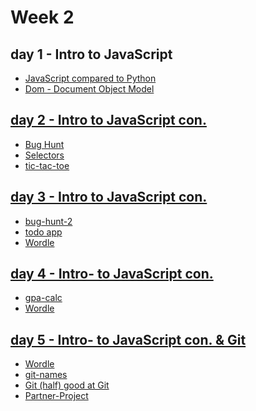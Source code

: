 # Week 2

## day 1 - Intro to JavaScript
  - [JavaScript compared to Python](https://github.com/angel-721/code-school-2024-resources/tree/main/backend/week-2/day-1)
  - [Dom - Document Object Model](https://github.com/angel-721/code-school-2024-resources/tree/main/backend/week-2/day-1/dom)

## [day 2 - Intro to JavaScript con.](https://github.com/angel-721/code-school-2024-resources/tree/main/backend/week-1/day-2)
  - [Bug Hunt](https://github.com/angel-721/code-school-2024-resources/tree/main/backend/week-2/day-2/bug-hunt)
  - [Selectors](https://github.com/angel-721/code-school-2024-resources/tree/main/backend/week-2/day-2/selectors)
  - [tic-tac-toe](https://github.com/angel-721/code-school-2024-resources/tree/main/backend/week-2/day-2/tictactoe)

## [day 3 - Intro to JavaScript con.](https://github.com/angel-721/code-school-2024-resources/tree/main/backend/week-1/day3)
  - [bug-hunt-2](https://github.com/angel-721/code-school-2024-resources/tree/main/backend/week-2/day3/bug-hunt-2)
  - [todo app](https://github.com/angel-721/code-school-2024-resources/tree/main/backend/week-2/day3/todo)
  - [Wordle](https://github.com/angel-721/code-school-2024-resources/tree/main/backend/week-2/day3/worlde)

## [day 4 - Intro- to JavaScript con. ](https://github.com/angel-721/code-school-2024-resources/tree/main/backend/week-1/day4)
  - [gpa-calc](https://github.com/angel-721/code-school-2024-resources/tree/main/backend/week-2/day4/gpa-calc)
  - [Wordle](https://github.com/angel-721/code-school-2024-resources/tree/main/backend/week-2/day3/worlde)

## [day 5 - Intro- to JavaScript con. & Git ](https://github.com/angel-721/code-school-2024-resources/tree/main/backend/week-1/day5)
  - [Wordle](https://github.com/angel-721/code-school-2024-resources/tree/main/backend/week-2/day3/worlde)
  - [git-names](https://github.com/angel-721/git-names)
  - [Git (half) good at Git](https://github.com/angel-721/git-names/blob/main/README.md)
  - [Partner-Project
](https://github.com/angel-721/code-school-2024-resources/tree/main/backend/week-2/day5)
